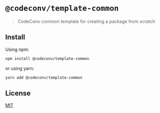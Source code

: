 # `@codeconv/template-common`

> CodeConv common template for creating a package from scratch

## Install

Using npm:

```bash
npm install @codeconv/template-common
```

or using yarn:

```bash
yarn add @codeconv/template-common
```

## License

[MIT](LICENSE)
